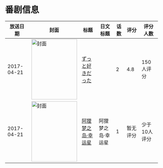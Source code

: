# 番剧信息

|放送日期|封面|标题|日文标题|话数|评分|评分人数|
|---|---|---|---|---|---|---|
|2017-04-21|<img src="/img/no_icon_subject.png" alt="封面" style="width:150px;height:200px;object-fit:cover;">|[ずっと好きだった](https://bangumi.tv/subject/213794)||2|4.8|150人评分|
|2017-04-21|<img src="//lain.bgm.tv/pic/cover/c/86/ba/223153_7yBWf.jpg" alt="封面" style="width:150px;height:200px;object-fit:cover;">|[阿狸梦之岛·幸运星](https://bangumi.tv/subject/223153)|阿狸梦之岛·幸运星|1|暂无评分|少于10人评分|
